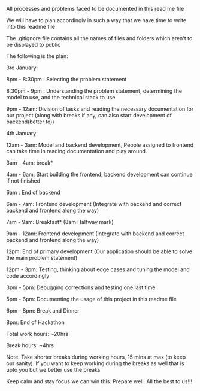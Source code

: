 All processes and problems faced to be documented in this read me file

We will have to plan accordingly in such a way that we have time to write into this readme file

The .gitignore file contains all the names of files and folders which aren't to be displayed to public

The following is the plan:

3rd January:

8pm - 8:30pm : Selecting the problem statement

8:30pm - 9pm : Understanding the problem statement, determining the model to use, and the technical stack to use

9pm - 12am: Division of tasks and reading the necessary documentation for our project 
(along with breaks if any, can also start development of backend(better to))

4th January

12am - 3am: Model and backend development, People assigned to frontend can take time in reading documentation and play around.

3am - 4am: break*

4am - 6am: Start building the frontend, backend development can continue if not finished

6am : End of backend

6am - 7am: Frontend development (Integrate with backend and correct backend and frontend along the way)

7am - 9am: Breakfast* (8am Halfway mark)

9am - 12am: Frontend development (Integrate with backend and correct backend and frontend along the way)

12pm: End of primary development (Our application should be able to solve the main problem statement)

12pm - 3pm: Testing, thinking about edge cases and tuning the model and code accordingly

3pm - 5pm: Debugging corrections and testing one last time

5pm - 6pm: Documenting the usage of this project in this readme file

6pm - 8pm: Break and Dinner

8pm: End of Hackathon

Total work hours: ~20hrs

Break hours: ~4hrs

Note: Take shorter breaks during working hours, 15 mins at max (to keep our sanity). If you want to keep working during the
breaks as well that is upto you but we better use the breaks

Keep calm and stay focus we can win this. Prepare well. All the best to us!!!


```